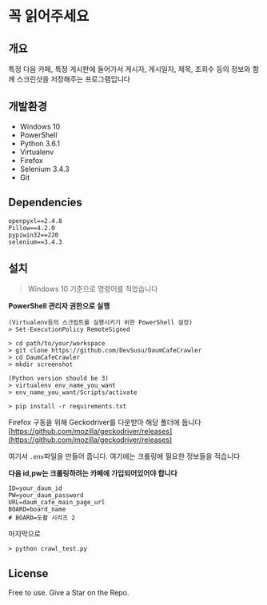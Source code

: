 # 꼭 읽어주세요

## 개요
특정 다음 카페, 특정 게시판에 들어가서 게시자, 게시일자, 제목, 조회수 등의 정보와 함께
스크린샷을 저장해주는 프로그램입니다

## 개발환경
* Windows 10
* PowerShell
* Python 3.6.1
* Virtualenv
* Firefox
* Selenium 3.4.3
* Git

## Dependencies
```
openpyxl==2.4.8
Pillow==4.2.0
pypiwin32==220
selenium==3.4.3
```

## 설치
> Windows 10 기준으로 명령어를 적었습니다

**PowerShell 관리자 권한으로 실행**
```
(Virtualenv등의 스크립트를 실행시키기 위한 PowerShell 설정)
> Set-ExecutionPolicy RemoteSigned

> cd path/to/your/workspace
> git clone https://github.com/DevSusu/DaumCafeCrawler
> cd DaumCafeCrawler
> mkdir screenshot

(Python version should be 3)
> virtualenv env_name_you_want
> env_name_you_want/Scripts/activate

> pip install -r requirements.txt
```

Firefox 구동을 위해 Geckodriver를 다운받아 해당 폴더에 둡니다
[https://github.com/mozilla/geckodriver/releases](https://github.com/mozilla/geckodriver/releases)

여기서 `.env`파일을 만들어 줍니다. 여기에는 크롤링에 필요한 정보들을 적습니다

**다음 id,pw는 크롤링하려는 카페에 가입되어있어야 합니다**
```
ID=your_daum_id
PW=your_daum_password
URL=daum_cafe_main_page_url
BOARD=board_name
# BOARD=도촬 시리즈 2
```

마지막으로
```
> python crawl_test.py
```

## License
Free to use. Give a Star on the Repo.
